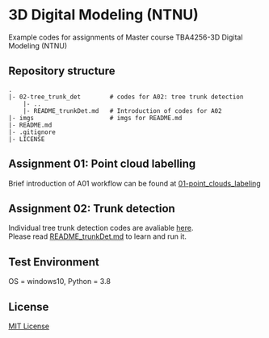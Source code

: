 # 3D Digital Modeling (NTNU)
Example codes for assignments of Master course TBA4256-3D Digital Modeling (NTNU)

## Repository structure
```text
.
|- 02-tree_trunk_det        # codes for A02: tree trunk detection
    |- ..
    |- README_trunkDet.md   # Introduction of codes for A02
|- imgs                     # imgs for README.md
|- README.md
|- .gitignore
|- LICENSE
```

## Assignment 01: Point cloud labelling
Brief introduction of A01 workflow can be found at [01-point_clouds_labeling](./01-point_clouds_labeling)


## Assignment 02: Trunk detection
Individual tree trunk detection codes are avaliable [here](./02-tree_trunk_det).  
Please read [README_trunkDet.md](./02-tree_trunk_det/README_trunkDet.md) to learn and run it.

## Test Environment
OS = windows10, Python = 3.8

## License
[MIT License](./LICENSE)
